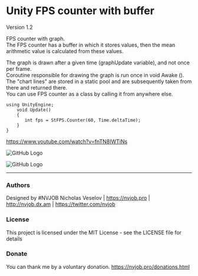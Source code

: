 # Unity FPS counter with buffer

Version 1.2

FPS counter with graph.<br>
The FPS counter has a buffer in which it stores values, then the mean arithmetic value is calculated from these values.

The graph is drawn after a given time (graphUpdate variable), and not once per frame.<br>
Coroutine responsible for drawing the graph is run once in void Awake ().<br>
The "chart lines" are stored in a static pool and are subsequently taken from there and returned there.<br>
You can use FPS counter as a class by calling it from anywhere else.<br>
```
using UnityEngine;
    void Update()
    {
       int fps = StFPS.Counter(60, Time.deltaTime);
    }
}
```

https://www.youtube.com/watch?v=fnTN8IWTiNs

![GitHub Logo](https://github.com/nvjob/Unity-FPS-Counter/blob/master/Images/Unity-FPS-Counter-1.png?raw=true)

![GitHub Logo](https://github.com/nvjob/Unity-FPS-Counter/blob/master/Images/Unity-FPS-Counter-0.png?raw=true)

------------------------------------

### Authors
Designed by #NVJOB Nicholas Veselov | https://nvjob.pro | http://nvjob.dx.am | https://twitter.com/nvjob

### License
This project is licensed under the MIT License - see the LICENSE file for details

### Donate
You can thank me by a voluntary donation. https://nvjob.pro/donations.html
